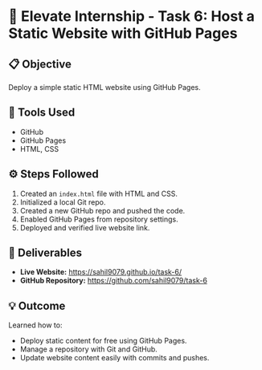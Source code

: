 # 🧭 Elevate Internship - Task 6: Host a Static Website with GitHub Pages

## 📋 Objective
Deploy a simple static HTML website using GitHub Pages.

## 🧰 Tools Used
- GitHub
- GitHub Pages
- HTML, CSS

## ⚙️ Steps Followed
1. Created an `index.html` file with HTML and CSS.
2. Initialized a local Git repo.
3. Created a new GitHub repo and pushed the code.
4. Enabled GitHub Pages from repository settings.
5. Deployed and verified live website link.

## 🔗 Deliverables
- **Live Website:** https://sahil9079.github.io/task-6/
- **GitHub Repository:** https://github.com/sahil9079/task-6

## 💡 Outcome
Learned how to:
- Deploy static content for free using GitHub Pages.
- Manage a repository with Git and GitHub.
- Update website content easily with commits and pushes.
